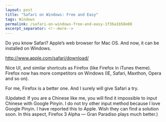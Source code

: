 ```yaml
---
layout: post
title: "Safari on Windows: Free and Easy"
tags: Windows
permalink: /safari-on-windows-free-and-easy-1f36a1b58e08
excerpt_separator: <!--more-->
---
```


Do you know Safari? Apple’s web browser for Mac OS. And now, it can be installed on Windows.

http://www.apple.com/safari/download/

Nice UI, and similar shortcuts as Firefox (like Firefox in iTunes theme). Firefox now has more competitors on Windows (IE, Safari, Maxthon, Opera and so on).

For me, Firefox is a better one. And I surely will give Safari a try.

(Updated: If you are a Chinese like me, you will find it impossible to input Chinese with Google Pinyin. I do not try other input method because I love Google Pinyin. I have reported this to Apple. Wish they can find a solution soon. In this aspect, Firefox 3 Alpha — Gran Paradiso plays much better.)
<!--more-->